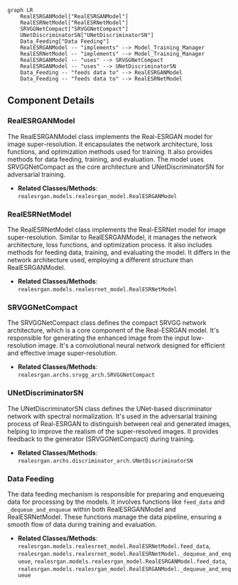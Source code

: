 ```mermaid
graph LR
    RealESRGANModel["RealESRGANModel"]
    RealESRNetModel["RealESRNetModel"]
    SRVGGNetCompact["SRVGGNetCompact"]
    UNetDiscriminatorSN["UNetDiscriminatorSN"]
    Data_Feeding["Data Feeding"]
    RealESRGANModel -- "implements" --> Model_Training_Manager
    RealESRNetModel -- "implements" --> Model_Training_Manager
    RealESRGANModel -- "uses" --> SRVGGNetCompact
    RealESRGANModel -- "uses" --> UNetDiscriminatorSN
    Data_Feeding -- "feeds data to" --> RealESRGANModel
    Data_Feeding -- "feeds data to" --> RealESRNetModel
```

## Component Details

### RealESRGANModel
The RealESRGANModel class implements the Real-ESRGAN model for image super-resolution. It encapsulates the network architecture, loss functions, and optimization methods used for training. It also provides methods for data feeding, training, and evaluation. The model uses SRVGGNetCompact as the core architecture and UNetDiscriminatorSN for adversarial training.
- **Related Classes/Methods**: `realesrgan.models.realesrgan_model.RealESRGANModel`

### RealESRNetModel
The RealESRNetModel class implements the Real-ESRNet model for image super-resolution. Similar to RealESRGANModel, it manages the network architecture, loss functions, and optimization process. It also includes methods for feeding data, training, and evaluating the model. It differs in the network architecture used, employing a different structure than RealESRGANModel.
- **Related Classes/Methods**: `realesrgan.models.realesrnet_model.RealESRNetModel`

### SRVGGNetCompact
The SRVGGNetCompact class defines the compact SRVGG network architecture, which is a core component of the Real-ESRGAN model. It's responsible for generating the enhanced image from the input low-resolution image. It's a convolutional neural network designed for efficient and effective image super-resolution.
- **Related Classes/Methods**: `realesrgan.archs.srvgg_arch.SRVGGNetCompact`

### UNetDiscriminatorSN
The UNetDiscriminatorSN class defines the UNet-based discriminator network with spectral normalization. It's used in the adversarial training process of Real-ESRGAN to distinguish between real and generated images, helping to improve the realism of the super-resolved images. It provides feedback to the generator (SRVGGNetCompact) during training.
- **Related Classes/Methods**: `realesrgan.archs.discriminator_arch.UNetDiscriminatorSN`

### Data Feeding
The data feeding mechanism is responsible for preparing and enqueueing data for processing by the models. It involves functions like `feed_data` and `_dequeue_and_enqueue` within both RealESRGANModel and RealESRNetModel. These functions manage the data pipeline, ensuring a smooth flow of data during training and evaluation.
- **Related Classes/Methods**: `realesrgan.models.realesrnet_model.RealESRNetModel.feed_data`, `realesrgan.models.realesrnet_model.RealESRNetModel._dequeue_and_enqueue`, `realesrgan.models.realesrgan_model.RealESRGANModel.feed_data`, `realesrgan.models.realesrgan_model.RealESRGANModel._dequeue_and_enqueue`
